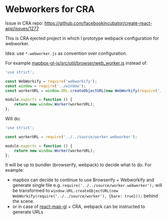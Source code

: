 # Webworkers for CRA

Issue in CRA repo: https://github.com/facebookincubator/create-react-app/issues/1277

This is CRA ejected project in which I prototype webpack configuration for webworker.

Idea: use `*.webworker.js` as convention over configuration.

For example [mapbox-gl-js/src/util/browser/web_worker.js](https://github.com/mapbox/mapbox-gl-js/blob/b9e10b939c6a3fe5d7ecac209f751b4871970ede/src/util/browser/web_worker.js) instead of:

```js
'use strict';

const WebWorkify = require('webworkify');
const window = require('../window');
const workerURL = window.URL.createObjectURL(new WebWorkify(require('../../source/worker'), {bare: true}));

module.exports = function () {
    return new window.Worker(workerURL);
};
```

Will do:
```js
'use strict';

const workerURL = require('../../source/worker.webworker');

module.exports = function () {
    return new window.Worker(workerURL);
};
```

It will be up to bundler (browserify, webpack) to decide what to do. For example: 
 - mapbox can decide to continue to use Browserify + Webworkify and generate single file e.g. `require('../../source/worker.webworker');` will be transformed to `window.URL.createObjectURL(new WebWorkify(require('../../source/worker'), {bare: true}));` behind the scene.
 - or in case of [react-map-gl](https://github.com/uber/react-map-gl) + CRA, webpack can be instructed to generate URLs
 
